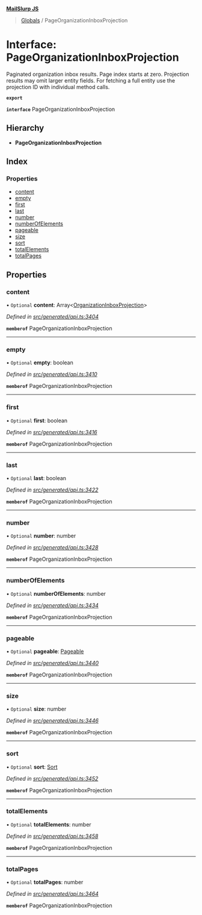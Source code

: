 **[MailSlurp JS](../README.md)**

> [Globals](../README.md) / PageOrganizationInboxProjection

# Interface: PageOrganizationInboxProjection

Paginated organization inbox results. Page index starts at zero. Projection results may omit larger entity fields. For fetching a full entity use the projection ID with individual method calls.

**`export`** 

**`interface`** PageOrganizationInboxProjection

## Hierarchy

* **PageOrganizationInboxProjection**

## Index

### Properties

* [content](pageorganizationinboxprojection.md#content)
* [empty](pageorganizationinboxprojection.md#empty)
* [first](pageorganizationinboxprojection.md#first)
* [last](pageorganizationinboxprojection.md#last)
* [number](pageorganizationinboxprojection.md#number)
* [numberOfElements](pageorganizationinboxprojection.md#numberofelements)
* [pageable](pageorganizationinboxprojection.md#pageable)
* [size](pageorganizationinboxprojection.md#size)
* [sort](pageorganizationinboxprojection.md#sort)
* [totalElements](pageorganizationinboxprojection.md#totalelements)
* [totalPages](pageorganizationinboxprojection.md#totalpages)

## Properties

### content

• `Optional` **content**: Array\<[OrganizationInboxProjection](../modules/organizationinboxprojection.md)>

*Defined in [src/generated/api.ts:3404](https://github.com/mailslurp/mailslurp-client/blob/24bff2e/src/generated/api.ts#L3404)*

**`memberof`** PageOrganizationInboxProjection

___

### empty

• `Optional` **empty**: boolean

*Defined in [src/generated/api.ts:3410](https://github.com/mailslurp/mailslurp-client/blob/24bff2e/src/generated/api.ts#L3410)*

**`memberof`** PageOrganizationInboxProjection

___

### first

• `Optional` **first**: boolean

*Defined in [src/generated/api.ts:3416](https://github.com/mailslurp/mailslurp-client/blob/24bff2e/src/generated/api.ts#L3416)*

**`memberof`** PageOrganizationInboxProjection

___

### last

• `Optional` **last**: boolean

*Defined in [src/generated/api.ts:3422](https://github.com/mailslurp/mailslurp-client/blob/24bff2e/src/generated/api.ts#L3422)*

**`memberof`** PageOrganizationInboxProjection

___

### number

• `Optional` **number**: number

*Defined in [src/generated/api.ts:3428](https://github.com/mailslurp/mailslurp-client/blob/24bff2e/src/generated/api.ts#L3428)*

**`memberof`** PageOrganizationInboxProjection

___

### numberOfElements

• `Optional` **numberOfElements**: number

*Defined in [src/generated/api.ts:3434](https://github.com/mailslurp/mailslurp-client/blob/24bff2e/src/generated/api.ts#L3434)*

**`memberof`** PageOrganizationInboxProjection

___

### pageable

• `Optional` **pageable**: [Pageable](pageable.md)

*Defined in [src/generated/api.ts:3440](https://github.com/mailslurp/mailslurp-client/blob/24bff2e/src/generated/api.ts#L3440)*

**`memberof`** PageOrganizationInboxProjection

___

### size

• `Optional` **size**: number

*Defined in [src/generated/api.ts:3446](https://github.com/mailslurp/mailslurp-client/blob/24bff2e/src/generated/api.ts#L3446)*

**`memberof`** PageOrganizationInboxProjection

___

### sort

• `Optional` **sort**: [Sort](sort.md)

*Defined in [src/generated/api.ts:3452](https://github.com/mailslurp/mailslurp-client/blob/24bff2e/src/generated/api.ts#L3452)*

**`memberof`** PageOrganizationInboxProjection

___

### totalElements

• `Optional` **totalElements**: number

*Defined in [src/generated/api.ts:3458](https://github.com/mailslurp/mailslurp-client/blob/24bff2e/src/generated/api.ts#L3458)*

**`memberof`** PageOrganizationInboxProjection

___

### totalPages

• `Optional` **totalPages**: number

*Defined in [src/generated/api.ts:3464](https://github.com/mailslurp/mailslurp-client/blob/24bff2e/src/generated/api.ts#L3464)*

**`memberof`** PageOrganizationInboxProjection
